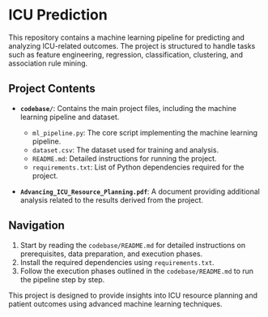 # ICU Prediction

This repository contains a machine learning pipeline for predicting and analyzing ICU-related outcomes. The project is structured to handle tasks such as feature engineering, regression, classification, clustering, and association rule mining.

## Project Contents

- **`codebase/`**: Contains the main project files, including the machine learning pipeline and dataset.
  - `ml_pipeline.py`: The core script implementing the machine learning pipeline.
  - `dataset.csv`: The dataset used for training and analysis.
  - `README.md`: Detailed instructions for running the project.
  - `requirements.txt`: List of Python dependencies required for the project.

- **`Advancing_ICU_Resource_Planning.pdf`**: A document providing additional analysis related to the results derived from the project.

## Navigation

1. Start by reading the `codebase/README.md` for detailed instructions on prerequisites, data preparation, and execution phases.
2. Install the required dependencies using `requirements.txt`.
3. Follow the execution phases outlined in the `codebase/README.md` to run the pipeline step by step.

This project is designed to provide insights into ICU resource planning and patient outcomes using advanced machine learning techniques.

